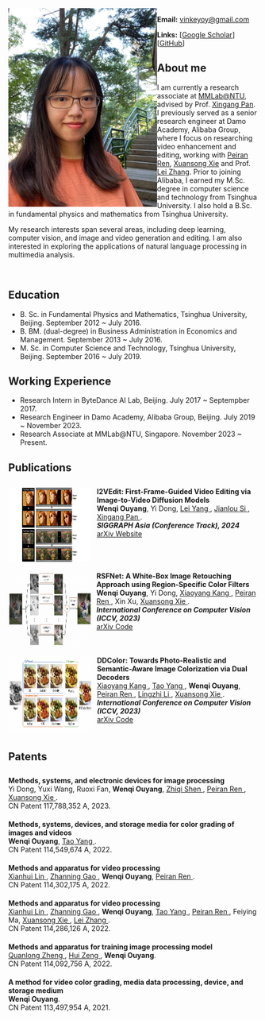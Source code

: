 <img align="left" width="300" height="400" src="data/my_photo.jpg">

**Email:** vinkeyoy@gmail.com

**Links:** [[Google Scholar](https://scholar.google.com/citations?user=pYeM5JUAAAAJ&hl=zh-CN)] [[GitHub](https://github.com/Vicky0522)]



## About me
I am currently a research associate at [MMLab@NTU](https://www.mmlab-ntu.com/index.html), advised by Prof. [Xingang Pan](https://xingangpan.github.io/). I previously served as a senior research engineer at Damo Academy, Alibaba Group, where I focus on researching video enhancement and editing, working with [Peiran Ren](https://scholar.google.com/citations?user=x5dEuxsAAAAJ&hl=en), [Xuansong Xie](https://scholar.google.com/citations?user=M0Ei1zkAAAAJ&hl=en) and Prof. [Lei Zhang](https://www4.comp.polyu.edu.hk/~cslzhang/). Prior to joining Alibaba, I earned my M.Sc. degree in computer science and technology from Tsinghua University. I also hold a B.Sc. in fundamental physics and mathematics from Tsinghua University.

My research interests span several areas, including deep learning, computer vision, and image and video generation and editing. I am also interested in exploring the applications of natural language processing in multimedia analysis.

<br>

## Education
* B. Sc. in Fundamental Physics and Mathematics, Tsinghua University, Beijing. September 2012 ~ July 2016.
* B. BM. (dual-degree) in Business Administration in Economics and Management. September 2013 ~ July 2016.
* M. Sc. in Computer Science and Technology, Tsinghua University, Beijing. September 2016 ~ July 2019.

## Working Experience
* Research Intern in ByteDance AI Lab, Beijing. July 2017 ~ Septempber 2017.
* Research Engineer in Damo Academy, Alibaba Group, Beijing. July 2019 ~ November 2023.
* Research Associate at MMLab@NTU, Singapore. November 2023 ~ Present.

<style>
  .publication-list {
    list-style: none;
    padding: 0;
  }

  .publication-list li {
    display: flex;
    align-items: left;
    padding: 10px 0;
    border-bottom: none;
  }

  .publication-figure {
    background-color: #ddd;
    text-align: left;
    margin-right: 10px;
  }
	
  .publication-figure img {
  }
</style>

## Publications
<ul class="publication-list">
  <li>
    <div class="publication-figure">
      <img align="left" width="280" height="150" src="data/paper_figure/i2vedit.png">
    </div>
    <div>
      <b>I2VEdit: First-Frame-Guided Video Editing via Image-to-Video Diffusion Models</b><br>
      <b>Wenqi Ouyang</b>, Yi Dong, <a href="https://scholar.google.com.hk/citations?user=jZH2IPYAAAAJ&hl=en"> Lei Yang </a>, <a href="https://jianlou.github.io/"> Jianlou Si </a>, <a href="https://xingangpan.github.io/"> Xingang Pan </a>. <br>
      <b><em>SIGGRAPH Asia (Conference Track), 2024</em></b><br>
      <a href="https://arxiv.org/abs/2405.16537" target="_blank" rel="opener">
				 <i class="fa fa-file" aria-hidden="true"></i> arXiv </a> 
      <a href="https://i2vedit.github.io/" target="_blank" rel="noopener">
				 <i class="fa fa-file" aria-hidden="true"></i>  Website </a> 
    </div>
  </li>
  <li>
    <div class="publication-figure">
      <img align="left" width="300" height="150" src="data/paper_figure/rsfnet.png">
    </div>
    <div>
      <b>RSFNet: A White-Box Image Retouching Approach using Region-Specific Color Filters</b><br>
      <b>Wenqi Ouyang</b>, Yi Dong, <a href="https://piddnad.github.io/xiaoyangkang"> Xiaoyang Kang </a>, <a href="https://scholar.google.com/citations?user=x5dEuxsAAAAJ&hl=en"> Peiran Ren </a>, Xin Xu, <a href="https://scholar.google.com/citations?user=M0Ei1zkAAAAJ&hl=en"> Xuansong Xie </a>. <br>
      <b><em>International Conference on Computer Vision (ICCV, 2023)</em></b><br>
      <a href="https://arxiv.org/abs/2303.08682" target="_blank" rel="noopener">
				 <i class="fa fa-file" aria-hidden="true"></i> arXiv </a> 
      <a href="https://github.com/Vicky0522/RSFNet" target="_blank" rel="noopener">
				 <i class="fa fa-file" aria-hidden="true"></i>  Code </a> 
    </div>
  </li>
  <li>
    <div class="publication-figure">
      <img align="left" width="330" height="150" src="data/paper_figure/ddcolor.png">
    </div>
    <div>
      <b>DDColor: Towards Photo-Realistic and Semantic-Aware Image Colorization via Dual Decoders</b><br>
      <a href="https://piddnad.github.io/xiaoyangkang"> Xiaoyang Kang </a>, <a href="https://cg.cs.tsinghua.edu.cn/people/~tyang/"> Tao Yang </a>, <b>Wenqi Ouyang</b>, <a href="https://scholar.google.com/citations?user=x5dEuxsAAAAJ&hl=en"> Peiran Ren </a>, <a href="https://lingzhili.com/"> Lingzhi Li </a>, <a href="https://scholar.google.com/citations?user=M0Ei1zkAAAAJ&hl=en"> Xuansong Xie </a>. <br>
      <b><em>International Conference on Computer Vision (ICCV, 2023)</em></b><br>
      <a href="https://arxiv.org/abs/2212.11613" target="_blank" rel="noopener">
				 <i class="fa fa-file" aria-hidden="true"></i> arXiv </a> 
      <a href="https://github.com/piddnad/DDColor" target="_blank" rel="noopener">
				 <i class="fa fa-file" aria-hidden="true"></i>  Code </a> 
    </div>
  </li>
</ul>

## Patents
<ul class="publication-list">
  <li>
    <div>
      <b>Methods, systems, and electronic devices for image processing</b><br>
      Yi Dong, Yuxi Wang, Ruoxi Fan, <b>Wenqi Ouyang</b>, <a href="https://scholar.google.com.sg/citations?user=EA2T_lwAAAAJ&hl=en"> Zhiqi Shen </a>, <a href="https://scholar.google.com/citations?user=x5dEuxsAAAAJ&hl=en"> Peiran Ren </a>, <a href="https://scholar.google.com/citations?user=M0Ei1zkAAAAJ&hl=en"> Xuansong Xie </a>. <br>
      CN Patent 117,788,352 A, 2023. <br>
    </div>
  </li>
  <li>
    <div>
      <b>Methods, systems, devices, and storage media for color grading of images and videos</b><br>
      <b>Wenqi Ouyang</b>, <a href="https://cg.cs.tsinghua.edu.cn/people/~tyang/"> Tao Yang </a>. <br>
      CN Patent 114,549,674 A, 2022. <br>
    </div>
  </li>
  <li>
    <div>
      <b>Methods and apparatus for video processing</b><br>
      <a href="https://scholar.google.com/citations?user=wLTXeNwAAAAJ&hl=fr"> Xianhui Lin </a>, <a href="https://scholar.google.com/citations?user=CF2CM2UAAAAJ&hl=zh-CN"> Zhanning Gao </a>, <b>Wenqi Ouyang</b>, <a href="https://scholar.google.com/citations?user=x5dEuxsAAAAJ&hl=en"> Peiran Ren </a>. <br>
      CN Patent 114,302,175 A, 2022. <br>
    </div>
  </li>
  <li>
    <div>
      <b>Methods and apparatus for video processing</b><br>
      <a href="https://scholar.google.com/citations?user=wLTXeNwAAAAJ&hl=fr"> Xianhui Lin </a>, <a href="https://scholar.google.com/citations?user=CF2CM2UAAAAJ&hl=zh-CN"> Zhanning Gao </a>, <b>Wenqi Ouyang</b>, <a href="https://cg.cs.tsinghua.edu.cn/people/~tyang/"> Tao Yang </a>, <a href="https://scholar.google.com/citations?user=x5dEuxsAAAAJ&hl=en"> Peiran Ren </a>, Feiying Ma, <a href="https://scholar.google.com/citations?user=M0Ei1zkAAAAJ&hl=en"> Xuansong Xie </a>, <a href="https://www4.comp.polyu.edu.hk/~cslzhang/"> Lei Zhang </a>. <br>
      CN Patent 114,286,126 A, 2022. <br>
    </div>
  </li>
  <li>
    <div>
      <b>Methods and apparatus for training image processing model</b><br>
      <a href="https://quanlzheng.github.io/"> Quanlong Zheng </a>, <a href="https://huizeng.github.io/"> Hui Zeng </a>, <b>Wenqi Ouyang</b>. <br>
      CN Patent 114,092,756 A, 2022. <br> 
    </div>
  </li>
  <li>
    <div>
      <b>A method for video color grading, media data processing, device, and storage medium</b><br>
      <b>Wenqi Ouyang</b>. <br>
      CN Patent 113,497,954 A, 2021. <br>
    </div>
  </li>
</ul>
